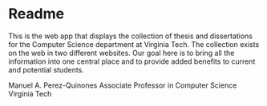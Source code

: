# Readme

This is the web app that displays the collection of thesis and dissertations for the Computer Science department at Virginia Tech.  The collection exists on the web in two different websites. Our goal here is to bring all the information into one central place and to provide added benefits to current and potential students.

Manuel A. Perez-Quinones
Associate Professor in Computer Science
Virginia Tech